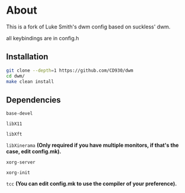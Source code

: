 # About
This is a fork of Luke Smith's dwm config based on suckless' dwm.

all keybindings are in config.h

## Installation
```sh
git clone --depth=1 https://github.com/CD930/dwm
cd dwm/
make clean install
```
## Dependencies
`base-devel`

`libX11`

`libXft`

`libXinerama` **(Only required if you have multiple monitors, if that's the case, edit config.mk).**

`xorg-server`

`xorg-init`

`tcc` **(You can edit config.mk to use the compiler of your preference).**

